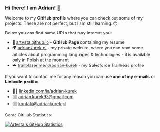 ### Hi there! I am Adrian! 🫡

Welcome to my **GitHub profile** where you can check out some of my projects. These are not perfect, but I am still learning. 🙃

Below you can find some URLs that may interest you:
  - 📝 [artysta.github.io](https://artysta.github.io/) - **GitHub Page** containing my resume
  - 🌍 [adriankurek.pl](https://adriankurek.pl/) - my private website, where you can read some articles about programming languages & technologies - it is available only in Polish at the moment
  - ☁️ [trailblazer.me/id/adrian-kurek](https://trailblazer.me/id/adrian-kurek) - my Salesforce Trailhead profile

If you want to contact me for any reason you can use **one of my e-mails** or **LinkedIn profile**:
  - 🧑‍💼 [linkedin.com/in/adrian-kurek](https://www.linkedin.com/in/adrian-kurek/)
  - ✉️ adrian.kurek93@gmail.com
  - ✉️ kontakt@adriankurek.pl

Some GitHub Statistics:

[![Artysta's GitHub Statistics](https://artysta-cloud.vercel.app/api/github/statistics)](https://github.com/artysta/artysta-cloud)

<!--
**artysta/artysta** is a ✨ _special_ ✨ repository because its `README.md` (this file) appears on your GitHub profile.

Here are some ideas to get you started:

- 🔭 I’m currently working on ...
- 🌱 I’m currently learning ...
- 👯 I’m looking to collaborate on ...
- 🤔 I’m looking for help with ...
- 💬 Ask me about ...
- 📫 How to reach me: ...
- 😄 Pronouns: ...
- ⚡ Fun fact: ...
-->
